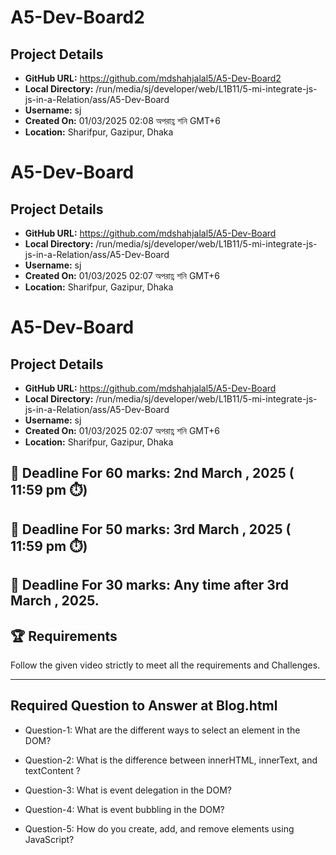 # A5-Dev-Board2

## Project Details
- **GitHub URL:** https://github.com/mdshahjalal5/A5-Dev-Board2
- **Local Directory:** /run/media/sj/developer/web/L1B11/5-mi-integrate-js-js-in-a-Relation/ass/A5-Dev-Board
- **Username:** sj
- **Created On:** 01/03/2025 02:08 অপরাহ্ণ শনি GMT+6
- **Location:** Sharifpur, Gazipur, Dhaka


# A5-Dev-Board

## Project Details
- **GitHub URL:** https://github.com/mdshahjalal5/A5-Dev-Board
- **Local Directory:** /run/media/sj/developer/web/L1B11/5-mi-integrate-js-js-in-a-Relation/ass/A5-Dev-Board
- **Username:** sj
- **Created On:** 01/03/2025 02:07 অপরাহ্ণ শনি GMT+6
- **Location:** Sharifpur, Gazipur, Dhaka


# A5-Dev-Board

## Project Details
- **GitHub URL:** https://github.com/mdshahjalal5/A5-Dev-Board
- **Local Directory:** /run/media/sj/developer/web/L1B11/5-mi-integrate-js-js-in-a-Relation/ass/A5-Dev-Board
- **Username:** sj
- **Created On:** 01/03/2025 02:07 অপরাহ্ণ শনি GMT+6
- **Location:** Sharifpur, Gazipur, Dhaka


## **📅 Deadline For 60 marks**: 2nd March , 2025 ( 11:59 pm ⏱️)

## **📅 Deadline For 50 marks**: 3rd March , 2025 ( 11:59 pm ⏱️)

**📅 Deadline For 30 marks**: Any time after 3rd March , 2025.
---
🏆 Requirements
---
Follow the given  video strictly to meet all the requirements and Challenges.

---
Required Question to Answer at Blog.html
---
- Question-1: What are the different ways to select an element in the DOM?

- Question-2: What is the difference between innerHTML, innerText, and textContent ?

- Question-3: What is event delegation in the DOM?

- Question-4: What is event bubbling in the DOM?

- Question-5: How do you create, add, and remove elements using JavaScript?